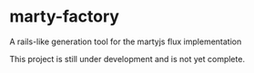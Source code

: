 # marty-factory
A rails-like generation tool for the martyjs flux implementation

This project is still under development and is not yet complete.
